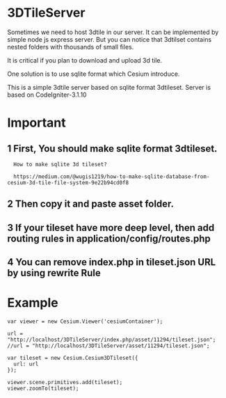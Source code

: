 # 3DTileServer 

Sometimes we need to host 3dtile in our server.
It can be implemented by simple node js express server.
But you can notice that 3dtilset contains nested folders with thousands of small files.

It is critical if you plan to download and upload 3d tile.

One solution is to use sqlite format which Cesium introduce.

This is a simple 3dtile server based on sqlite format 3dtileset.
Server is based on CodeIgniter-3.1.10

# Important
   ## 1 First, You should make sqlite format 3dtileset.
      How to make sqlite 3d tileset?
      
      https://medium.com/@wugis1219/how-to-make-sqlite-database-from-cesium-3d-tile-file-system-9e22b94cd0f8
      
   ## 2 Then copy it and paste asset folder.
   ## 3 If your tileset have more deep level, then add routing rules in application/config/routes.php
   ## 4 You can remove index.php in tileset.json URL by using rewrite Rule
   
# Example
    var viewer = new Cesium.Viewer('cesiumContainer');

    url = "http://localhost/3DTileServer/index.php/asset/11294/tileset.json";
    //url = "http://localhost/3DTileServer/asset/11294/tileset.json";
    
    var tileset = new Cesium.Cesium3DTileset({
      url: url
    });
    
    viewer.scene.primitives.add(tileset);
    viewer.zoomTo(tileset);  

